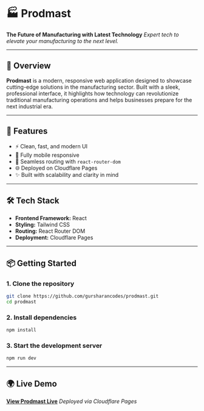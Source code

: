 # 🏭 Prodmast

**The Future of Manufacturing with Latest Technology**
*Expert tech to elevate your manufacturing to the next level.*

---

## 📌 Overview

**Prodmast** is a modern, responsive web application designed to showcase cutting-edge solutions in the manufacturing sector. Built with a sleek, professional interface, it highlights how technology can revolutionize traditional manufacturing operations and helps businesses prepare for the next industrial era.

---

## 🚀 Features

* ⚡ Clean, fast, and modern UI
* 📱 Fully mobile responsive
* 🔀 Seamless routing with `react-router-dom`
* 🌐 Deployed on Cloudflare Pages
* ✨ Built with scalability and clarity in mind

---

## 🛠 Tech Stack

* **Frontend Framework:** React
* **Styling:** Tailwind CSS
* **Routing:** React Router DOM
* **Deployment:** Cloudflare Pages

---

## 📦 Getting Started

### 1. Clone the repository

```bash
git clone https://github.com/gursharancodes/prodmast.git
cd prodmast
```

### 2. Install dependencies

```bash
npm install
```

### 3. Start the development server

```bash
npm run dev
```

---

## 🌍 Live Demo

[**View Prodmast Live**](https://prodmast.pages.dev)
*Deployed via Cloudflare Pages*
